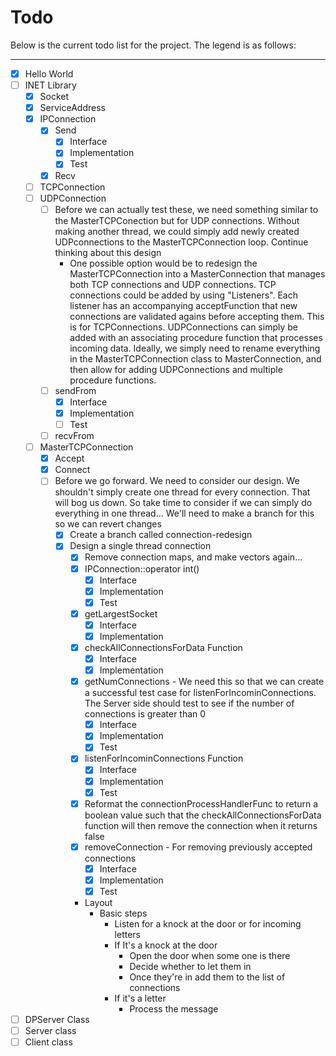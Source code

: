 # Todo

Below is the current todo list for the project. The legend is as follows:

----------------------------


- [x] Hello World
- [ ] INET Library
	- [x] Socket
	- [x] ServiceAddress
	- [x] IPConnection
	  - [x] Send
	    - [x] Interface
		- [x] Implementation
		- [x] Test
	  - [x] Recv
	- [ ] TCPConnection
	- [ ] UDPConnection
	  - [ ] Before we can actually test these, we need something similar to
		the MasterTCPConection but for UDP connections. Without making another
		thread, we could simply add newly created UDPconnections to the
		MasterTCPConnection loop. Continue thinking about this design
	    - One possible option would be to redesign the MasterTCPConnection
		  into a MasterConnection that manages both TCP connections and UDP
		  connections. TCP connections could be added by using "Listeners".
		  Each listener has an accompanying acceptFunction that new
		  connections are validated agains before accepting them. This is for
		  TCPConnections. UDPConnections can simply be added with an
		  associating procedure function that processes incoming data.
		  Ideally, we simply need to rename everything in the
		  MasterTCPConnection class to MasterConnection, and then allow for
		  adding UDPConnections and multiple procedure functions.
	  - [ ] sendFrom
		- [x] Interface
		- [x] Implementation
		- [ ] Test
	  - [ ] recvFrom
	- [ ] MasterTCPConnection
		- [x] Accept
		- [x] Connect
		- [ ] Before we go forward. We need to consider our design. We
			shouldn't simply create one thread for every connection. That
			will bog us down. So take time to consider if we can simply do
			everything in one thread… We'll need to make a branch for this
			so we can revert changes
			- [x] Create a branch called connection-redesign
			- [x] Design a single thread connection
				- [x] Remove connection maps, and make vectors again…
				- [x] IPConnection::operator int()
					- [x] Interface
					- [x] Implementation
					- [x] Test
				- [x] getLargestSocket
					- [x] Interface
					- [x] Implementation
				- [x] checkAllConnectionsForData Function
					- [x] Interface
					- [x] Implementation
				- [x] getNumConnections - We need this so that we can create
				  a successful test case for listenForIncominConnections. The
				  Server side should test to see if the number of connections
				  is greater than 0
				  	- [x] Interface
					- [x] Implementation
					- [x] Test
				- [x] listenForIncominConnections Function
					- [x] Interface
					- [x] Implementation
					- [x] Test
				- [x] Reformat the connectionProcessHandlerFunc to return
				  a boolean value such that the checkAllConnectionsForData
				  function will then remove the connection when it returns
				  false
				- [x] removeConnection - For removing previously accepted
				  connections
					- [x] Interface
					- [x] Implementation
					- [x] Test
				- Layout
					- Basic steps
						- Listen for a knock at the door or for incoming letters
						- If It's a knock at the door
							- Open the door when some one is there
							- Decide whether to let them in
							- Once they're in add them to the list of connections
						- If it's a letter
							- Process the message

- [ ] DPServer Class
- [ ] Server class
- [ ] Client class
